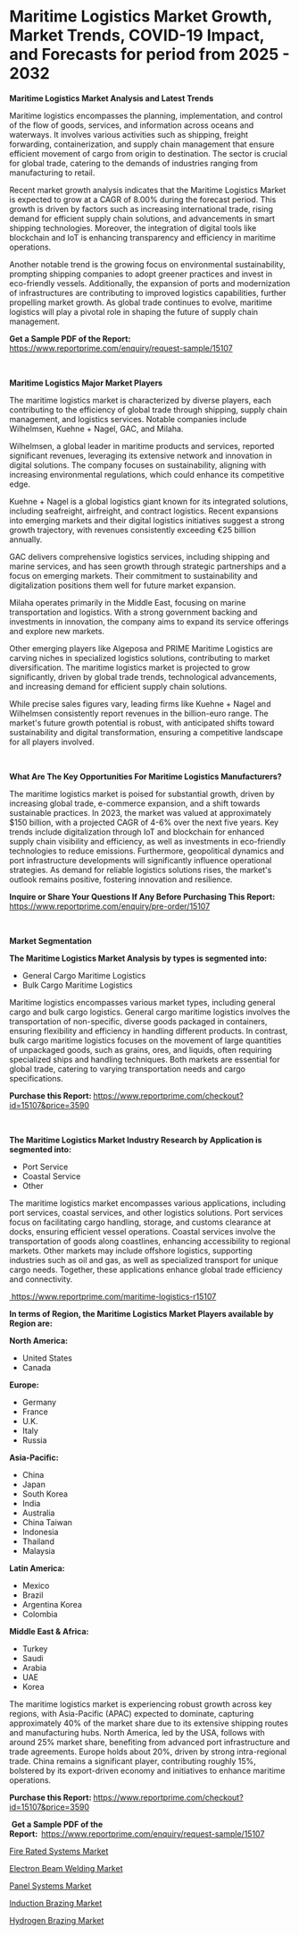 <p><h1>Maritime Logistics Market Growth, Market Trends, COVID-19 Impact, and Forecasts for period from 2025 - 2032</h1></p><p><strong>Maritime Logistics Market Analysis and Latest Trends</strong></p>
<p><p>Maritime logistics encompasses the planning, implementation, and control of the flow of goods, services, and information across oceans and waterways. It involves various activities such as shipping, freight forwarding, containerization, and supply chain management that ensure efficient movement of cargo from origin to destination. The sector is crucial for global trade, catering to the demands of industries ranging from manufacturing to retail.</p><p>Recent market growth analysis indicates that the Maritime Logistics Market is expected to grow at a CAGR of 8.00% during the forecast period. This growth is driven by factors such as increasing international trade, rising demand for efficient supply chain solutions, and advancements in smart shipping technologies. Moreover, the integration of digital tools like blockchain and IoT is enhancing transparency and efficiency in maritime operations.</p><p>Another notable trend is the growing focus on environmental sustainability, prompting shipping companies to adopt greener practices and invest in eco-friendly vessels. Additionally, the expansion of ports and modernization of infrastructures are contributing to improved logistics capabilities, further propelling market growth. As global trade continues to evolve, maritime logistics will play a pivotal role in shaping the future of supply chain management.</p></p>
<p><strong>Get a Sample PDF of the Report:&nbsp;</strong> <a href="https://www.reportprime.com/enquiry/request-sample/15107?utm_campaign=1879&utm_medium=2&utm_source=Github&utm_content=ia&utm_term=20032025&utm_id=maritime-logistics">https://www.reportprime.com/enquiry/request-sample/15107</a></p>
<p>&nbsp;</p>
<p><strong>Maritime Logistics Major Market Players</strong></p>
<p><p>The maritime logistics market is characterized by diverse players, each contributing to the efficiency of global trade through shipping, supply chain management, and logistics services. Notable companies include Wilhelmsen, Kuehne + Nagel, GAC, and Milaha.</p><p>Wilhelmsen, a global leader in maritime products and services, reported significant revenues, leveraging its extensive network and innovation in digital solutions. The company focuses on sustainability, aligning with increasing environmental regulations, which could enhance its competitive edge.</p><p>Kuehne + Nagel is a global logistics giant known for its integrated solutions, including seafreight, airfreight, and contract logistics. Recent expansions into emerging markets and their digital logistics initiatives suggest a strong growth trajectory, with revenues consistently exceeding €25 billion annually.</p><p>GAC delivers comprehensive logistics services, including shipping and marine services, and has seen growth through strategic partnerships and a focus on emerging markets. Their commitment to sustainability and digitalization positions them well for future market expansion.</p><p>Milaha operates primarily in the Middle East, focusing on marine transportation and logistics. With a strong government backing and investments in innovation, the company aims to expand its service offerings and explore new markets.</p><p>Other emerging players like Algeposa and PRIME Maritime Logistics are carving niches in specialized logistics solutions, contributing to market diversification. The maritime logistics market is projected to grow significantly, driven by global trade trends, technological advancements, and increasing demand for efficient supply chain solutions.</p><p>While precise sales figures vary, leading firms like Kuehne + Nagel and Wilhelmsen consistently report revenues in the billion-euro range. The market's future growth potential is robust, with anticipated shifts toward sustainability and digital transformation, ensuring a competitive landscape for all players involved.</p></p>
<p>&nbsp;</p>
<p><strong>What Are The Key Opportunities For Maritime Logistics Manufacturers?</strong></p>
<p><p>The maritime logistics market is poised for substantial growth, driven by increasing global trade, e-commerce expansion, and a shift towards sustainable practices. In 2023, the market was valued at approximately $150 billion, with a projected CAGR of 4-6% over the next five years. Key trends include digitalization through IoT and blockchain for enhanced supply chain visibility and efficiency, as well as investments in eco-friendly technologies to reduce emissions. Furthermore, geopolitical dynamics and port infrastructure developments will significantly influence operational strategies. As demand for reliable logistics solutions rises, the market's outlook remains positive, fostering innovation and resilience.</p></p>
<p><strong>Inquire or Share Your Questions If Any Before Purchasing This Report:</strong> <a href="https://www.reportprime.com/enquiry/pre-order/15107?utm_campaign=1879&utm_medium=2&utm_source=Github&utm_content=ia&utm_term=20032025&utm_id=maritime-logistics">https://www.reportprime.com/enquiry/pre-order/15107</a></p>
<p>&nbsp;</p>
<p><strong>Market Segmentation</strong></p>
<p><strong>The Maritime Logistics Market Analysis by types is segmented into:</strong></p>
<p><ul><li>General Cargo Maritime Logistics</li><li>Bulk Cargo Maritime Logistics</li></ul></p>
<p><p>Maritime logistics encompasses various market types, including general cargo and bulk cargo logistics. General cargo maritime logistics involves the transportation of non-specific, diverse goods packaged in containers, ensuring flexibility and efficiency in handling different products. In contrast, bulk cargo maritime logistics focuses on the movement of large quantities of unpackaged goods, such as grains, ores, and liquids, often requiring specialized ships and handling techniques. Both markets are essential for global trade, catering to varying transportation needs and cargo specifications.</p></p>
<p><strong>Purchase this Report:&nbsp;</strong><a href="https://www.reportprime.com/checkout?id=15107&price=3590&utm_campaign=1879&utm_medium=2&utm_source=Github&utm_content=ia&utm_term=20032025&utm_id=maritime-logistics">https://www.reportprime.com/checkout?id=15107&price=3590</a></p>
<p>&nbsp;</p>
<p><strong>The Maritime Logistics Market Industry Research by Application is segmented into:</strong></p>
<p><ul><li>Port Service</li><li>Coastal Service</li><li>Other</li></ul></p>
<p><p>The maritime logistics market encompasses various applications, including port services, coastal services, and other logistics solutions. Port services focus on facilitating cargo handling, storage, and customs clearance at docks, ensuring efficient vessel operations. Coastal services involve the transportation of goods along coastlines, enhancing accessibility to regional markets. Other markets may include offshore logistics, supporting industries such as oil and gas, as well as specialized transport for unique cargo needs. Together, these applications enhance global trade efficiency and connectivity.</p></p>
<p><a href="https://www.reportprime.com/maritime-logistics-r15107?utm_campaign=1879&utm_medium=2&utm_source=Github&utm_content=ia&utm_term=20032025&utm_id=maritime-logistics">&nbsp;https://www.reportprime.com/maritime-logistics-r15107</a></p>
<p><strong>In terms of Region, the Maritime Logistics Market Players available by Region are:</strong></p>
<p>
    <p> <strong> North America: </strong>
        <ul>
            <li>United States</li>
            <li>Canada</li>
        </ul>
        </p> 
    <p> <strong> Europe: </strong>
        <ul>
            <li>Germany</li>
            <li>France</li>
            <li>U.K.</li>
            <li>Italy</li>
            <li>Russia</li>
        </ul>
        </p> 
    <p> <strong> Asia-Pacific: </strong>
        <ul>
            <li>China</li>
            <li>Japan</li>
            <li>South Korea</li>
            <li>India</li>
            <li>Australia</li>
            <li>China Taiwan</li>
            <li>Indonesia</li>
            <li>Thailand</li>
            <li>Malaysia</li>
        </ul>
        </p> 
    <p> <strong> Latin America: </strong>
        <ul>
            <li>Mexico</li>
            <li>Brazil</li>
            <li>Argentina Korea</li>
            <li>Colombia</li>
        </ul>
        </p> 
    <p> <strong> Middle East & Africa: </strong>
        <ul>
            <li>Turkey</li>
            <li>Saudi</li>
            <li>Arabia</li>
            <li>UAE</li>
            <li>Korea</li>
        </ul>
    </p>
    </p>
<p><p>The maritime logistics market is experiencing robust growth across key regions, with Asia-Pacific (APAC) expected to dominate, capturing approximately 40% of the market share due to its extensive shipping routes and manufacturing hubs. North America, led by the USA, follows with around 25% market share, benefiting from advanced port infrastructure and trade agreements. Europe holds about 20%, driven by strong intra-regional trade. China remains a significant player, contributing roughly 15%, bolstered by its export-driven economy and initiatives to enhance maritime operations.</p></p>
<p><strong>Purchase this Report: </strong><a href="https://www.reportprime.com/checkout?id=15107&price=3590&utm_campaign=1879&utm_medium=2&utm_source=Github&utm_content=ia&utm_term=20032025&utm_id=maritime-logistics">https://www.reportprime.com/checkout?id=15107&price=3590</a></p>
<p>&nbsp;<strong>Get a Sample PDF of the Report:&nbsp;&nbsp;</strong><a href="https://www.reportprime.com/enquiry/request-sample/15107?utm_campaign=1879&utm_medium=2&utm_source=Github&utm_content=ia&utm_term=20032025&utm_id=maritime-logistics">https://www.reportprime.com/enquiry/request-sample/15107</a></p>
<p><strong></strong></p>
<p><p><a href="https://github.com/thapabylers2/Market-Research-Report-List-1/blob/main/fire-rated-systems-market.md?utm_campaign=1879&utm_medium=2&utm_source=Github&utm_content=ia&utm_term=20032025&utm_id=maritime-logistics">Fire Rated Systems Market</a></p><p><a href="https://github.com/spehnluenaru/Market-Research-Report-List-1/blob/main/electron-beam-welding-market.md?utm_campaign=1879&utm_medium=2&utm_source=Github&utm_content=ia&utm_term=20032025&utm_id=maritime-logistics">Electron Beam Welding Market</a></p><p><a href="https://github.com/muskoaizahfi/Market-Research-Report-List-1/blob/main/panel-systems-market.md?utm_campaign=1879&utm_medium=2&utm_source=Github&utm_content=ia&utm_term=20032025&utm_id=maritime-logistics">Panel Systems Market</a></p><p><a href="https://github.com/kluviabolofo/Market-Research-Report-List-1/blob/main/induction-brazing-market.md?utm_campaign=1879&utm_medium=2&utm_source=Github&utm_content=ia&utm_term=20032025&utm_id=maritime-logistics">Induction Brazing Market</a></p><p><a href="https://github.com/ryantindyaiz/Market-Research-Report-List-1/blob/main/hydrogen-brazing-market.md?utm_campaign=1879&utm_medium=2&utm_source=Github&utm_content=ia&utm_term=20032025&utm_id=maritime-logistics">Hydrogen Brazing Market</a></p></p>